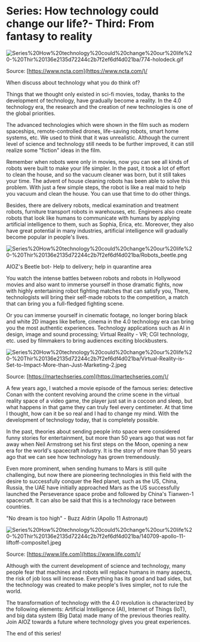 # Series: How technology could change our life?- Third: From fantasy to reality

![Series%20How%20technology%20could%20change%20our%20life%20-%20Thir%20136e2135d72244c2b7f2ef6df4d021ba/774-holodeck.gif](Series%20How%20technology%20could%20change%20our%20life%20-%20Thir%20136e2135d72244c2b7f2ef6df4d021ba/774-holodeck.gif)

Source: [https://www.ncta.com](https://www.ncta.com/)/

When discuss about technology what you do think of?

Things that we thought only existed in sci-fi movies, today, thanks to the development of technology, have gradually become a reality. In the 4.0 technology era, the research and the creation of new technologies is one of the global priorities.

The advanced technologies which were shown in the film such as modern spaceships, remote-controlled drones, life-saving robots, smart home systems, etc. We used to think that it was unrealistic. Although the current level of science and technology still needs to be further improved, it can still realize some "fiction" ideas in the film.

Remember when robots were only in movies, now you can see all kinds of robots were built to make your life simpler. In the past, it took a lot of effort to clean the house, and so the vacuum cleaner was born, but it still takes your time. The advent of house cleaning robots has been able to solve this problem. With just a few simple steps, the robot is like a real maid to help you vacuum and clean the house. You can use that time to do other things.

Besides, there are delivery robots, medical examination and treatment robots, furniture transport robots in warehouses, etc. Engineers also create robots that look like humans to communicate with humans by applying artificial intelligence to them, such as Sophia, Erica, etc. Moreover, they also have great potential in many industries, artificial intelligence will gradually become popular in people's lives.

![Series%20How%20technology%20could%20change%20our%20life%20-%20Thir%20136e2135d72244c2b7f2ef6df4d021ba/Robots_beetle.png](Series%20How%20technology%20could%20change%20our%20life%20-%20Thir%20136e2135d72244c2b7f2ef6df4d021ba/Robots_beetle.png)

AIOZ's Beetle bot- Help to delivery; help in quarantine area

You watch the intense battles between robots and robots in Hollywood movies and also want to immerse yourself in those dramatic fights, now with highly entertaining robot fighting matches that can satisfy you, There, technologists will bring their self-made robots to the competition, a match that can bring you a full-fledged fighting scene.

Or you can immerse yourself in cinematic footage, no longer boring black and white 2D images like before, cinema in the 4.0 technology era can bring you the most authentic experiences. Technology applications such as AI in design, image and sound processing; Virtual Reality - VR; CGI technology, etc. used by filmmakers to bring audiences exciting blockbusters.

![Series%20How%20technology%20could%20change%20our%20life%20-%20Thir%20136e2135d72244c2b7f2ef6df4d021ba/Virtual-Reality-is-Set-to-Impact-More-than-Just-Marketing-2.jpeg](Series%20How%20technology%20could%20change%20our%20life%20-%20Thir%20136e2135d72244c2b7f2ef6df4d021ba/Virtual-Reality-is-Set-to-Impact-More-than-Just-Marketing-2.jpeg)

Source: [https://martechseries.com](https://martechseries.com/)/

A few years ago, I watched a movie episode of the famous series: detective Conan with the content revolving around the crime scene in the virtual reality space of a video game, the player just sat in a cocoon and sleep, but what happens in that game they can truly feel every centimeter. At that time I thought, how can it be so real and I had to change my mind. With the development of technology today, that is completely possible.

In the past, theories about sending people into space were considered funny stories for entertainment, but more than 50 years ago that was not far away when Neil Armstrong set his first steps on the Moon, opening a new era for the world's spacecraft industry. It is the story of more than 50 years ago that we can see how technology has grown tremendously.

Even more prominent, when sending humans to Mars is still quite challenging, but now there are pioneering technologies in this field with the desire to successfully conquer the Red planet, such as the US, China, Russia, the UAE have initially approached Mars as the US successfully launched the Perseverance space probe and followed by China's Tianwen-1 spacecraft. It can also be said that this is a technology race between countries.

"No dream is too high" - Buzz Aldrin (Apollo 11 Astronaut)

![Series%20How%20technology%20could%20change%20our%20life%20-%20Thir%20136e2135d72244c2b7f2ef6df4d021ba/140709-apollo-11-liftoff-composite1.jpeg](Series%20How%20technology%20could%20change%20our%20life%20-%20Thir%20136e2135d72244c2b7f2ef6df4d021ba/140709-apollo-11-liftoff-composite1.jpeg)

Source: [https://www.life.com](https://www.life.com/)/

Although with the current development of science and technology, many people fear that machines and robots will replace humans in many aspects, the risk of job loss will increase. Everything has its good and bad sides, but the technology was created to make people's lives simpler, not to rule the world.

The transformation of technology with the 4.0 revolution is characterized by the following elements: Artificial Intelligence (AI), Internet of Things (IoT), and big data system (Big Data) made many of the previous theories reality. Join AIOZ towards a future where technology gives you great experiences.

The end of this series!